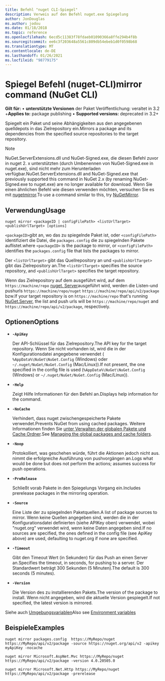```yaml
---
title: Befehl "nuget CLI-Spiegel"
description: Verweis auf den Befehl nuget.exe Spiegelung
author: JonDouglas
ms.author: jodou
ms.date: 01/18/2018
ms.topic: reference
ms.openlocfilehash: 6ecd5c11383f78fdaeb01090366a8ffe294b4f8b
ms.sourcegitcommit: ee6c3f203648a5561c809db54ebeb1d0f0598b68
ms.translationtype: MT
ms.contentlocale: de-DE
ms.lasthandoff: 01/26/2021
ms.locfileid: "98779175"
---
```

# <a name="mirror-command-nuget-cli"></a><span data-ttu-id="a5553-103">Spiegel Befehl (nuget-CLI)</span><span class="sxs-lookup"><span data-stu-id="a5553-103">mirror command (NuGet CLI)</span></span>

<span data-ttu-id="a5553-104">**Gilt für:** &bullet; **unterstützte Versionen** der Paket Veröffentlichung: veraltet in 3.2 +</span><span class="sxs-lookup"><span data-stu-id="a5553-104">**Applies to:** package publishing &bullet; **Supported versions:** deprecated in 3.2+</span></span>

<span data-ttu-id="a5553-105">Spiegelt ein Paket und seine Abhängigkeiten aus den angegebenen quelldepots in das Zielrepository ein.</span><span class="sxs-lookup"><span data-stu-id="a5553-105">Mirrors a package and its dependencies from the specified source repositories to the target repository.</span></span>

> [!NOTE]
> <span data-ttu-id="a5553-106">NuGet.ServerExtensions.dll und NuGet-Signed.exe, die diesen Befehl zuvor in nuget 2. x unterstützten (durch Umbenennen von NuGet-Signed.exe in nuget.exe), sind nicht mehr zum Herunterladen verfügbar.</span><span class="sxs-lookup"><span data-stu-id="a5553-106">NuGet.ServerExtensions.dll and NuGet-Signed.exe that previously supported this command in NuGet 2.x (by renaming NuGet-Signed.exe to nuget.exe) are no longer available for download.</span></span> <span data-ttu-id="a5553-107">Wenn Sie einen ähnlichen Befehl wie diesen verwenden möchten, versuchen Sie es mit [nugetmirror](https://www.nuget.org/packages/NuGetMirror/).</span><span class="sxs-lookup"><span data-stu-id="a5553-107">To use a command similar to this, try [NuGetMirror](https://www.nuget.org/packages/NuGetMirror/).</span></span>

## <a name="usage"></a><span data-ttu-id="a5553-108">Verwendung</span><span class="sxs-lookup"><span data-stu-id="a5553-108">Usage</span></span>

```cli
nuget mirror <packageID | configFilePath> <listUrlTarget> <publishUrlTarget> [options]
```

<span data-ttu-id="a5553-109">`<packageID>`gibt an, wo das zu spiegelnde Paket ist, oder `<configFilePath>` identifiziert die Datei, die `packages.config` die zu spiegelnden Pakete auflistet.</span><span class="sxs-lookup"><span data-stu-id="a5553-109">where `<packageID>` is the package to mirror, or `<configFilePath>` identifies the `packages.config` file that lists the packages to mirror.</span></span>

<span data-ttu-id="a5553-110">Der `<listUrlTarget>` gibt das Quellrepository an und `<publishUrlTarget>` gibt das Zielrepository an.</span><span class="sxs-lookup"><span data-stu-id="a5553-110">The `<listUrlTarget>` specifies the source repository, and `<publishUrlTarget>` specifies the target repository.</span></span>

<span data-ttu-id="a5553-111">Wenn das Zielrepository auf dem ausgeführt wird, auf dem `https://machine/repo` [nuget. Server](../../hosting-packages/nuget-server.md)ausgeführt wird, werden die Listen-und pushurls `https://machine/repo/nuget` `https://machine/repo/api/v2/package` bzw.</span><span class="sxs-lookup"><span data-stu-id="a5553-111">If your target repository is on `https://machine/repo` that's running [NuGet.Server](../../hosting-packages/nuget-server.md), the list and push urls will be `https://machine/repo/nuget` and `https://machine/repo/api/v2/package`, respectively.</span></span>

## <a name="options"></a><span data-ttu-id="a5553-112">Optionen</span><span class="sxs-lookup"><span data-stu-id="a5553-112">Options</span></span>

- **`-ApiKey`**

  <span data-ttu-id="a5553-113">Der API-Schlüssel für das Zielrepository.</span><span class="sxs-lookup"><span data-stu-id="a5553-113">The API key for the target repository.</span></span> <span data-ttu-id="a5553-114">Wenn Sie nicht vorhanden ist, wird die in der Konfigurationsdatei angegebene verwendet ( `%AppData%\NuGet\NuGet.Config` (Windows) oder `~/.nuget/NuGet/NuGet.Config` (Mac/Linux)).</span><span class="sxs-lookup"><span data-stu-id="a5553-114">If not present,  the one specified in the config file is used (`%AppData%\NuGet\NuGet.Config` (Windows) or `~/.nuget/NuGet/NuGet.Config` (Mac/Linux)).</span></span>

- **`-Help`**

  <span data-ttu-id="a5553-115">Zeigt Hilfe Informationen für den Befehl an.</span><span class="sxs-lookup"><span data-stu-id="a5553-115">Displays help information for the command.</span></span>

- **`-NoCache`**

  <span data-ttu-id="a5553-116">Verhindert, dass nuget zwischengespeicherte Pakete verwendet.</span><span class="sxs-lookup"><span data-stu-id="a5553-116">Prevents NuGet from using cached packages.</span></span> <span data-ttu-id="a5553-117">Weitere Informationen finden Sie [unter Verwalten der globalen Pakete und Cache Ordner](../../consume-packages/managing-the-global-packages-and-cache-folders.md).</span><span class="sxs-lookup"><span data-stu-id="a5553-117">See [Managing the global packages and cache folders](../../consume-packages/managing-the-global-packages-and-cache-folders.md).</span></span>

- **`-Noop`**

  <span data-ttu-id="a5553-118">Protokolliert, was geschehen würde, führt die Aktionen jedoch nicht aus. nimmt die erfolgreiche Ausführung von pushvorgängen an.</span><span class="sxs-lookup"><span data-stu-id="a5553-118">Logs what would be done but does not perform the actions; assumes success for push operations.</span></span>

- **`-PreRelease`**

  <span data-ttu-id="a5553-119">Schließt vorab Pakete in den Spiegelungs Vorgang ein.</span><span class="sxs-lookup"><span data-stu-id="a5553-119">Includes prerelease packages in the mirroring operation.</span></span>

- **`-Source`**

  <span data-ttu-id="a5553-120">Eine Liste der zu spiegelnden Paketquellen.</span><span class="sxs-lookup"><span data-stu-id="a5553-120">A list of package sources to mirror.</span></span> <span data-ttu-id="a5553-121">Wenn keine Quellen angegeben sind, werden die in der Konfigurationsdatei definierten (siehe APIKey oben) verwendet, wobei "nuget.org" verwendet wird, wenn keine Daten angegeben sind.</span><span class="sxs-lookup"><span data-stu-id="a5553-121">If no sources are specified, the ones defined in the config file (see ApiKey above) are used, defaulting to nuget.org if none are specified.</span></span>

- **`-Timeout`**

  <span data-ttu-id="a5553-122">Gibt den Timeout Wert (in Sekunden) für das Push an einen Server an.</span><span class="sxs-lookup"><span data-stu-id="a5553-122">Specifies the timeout, in seconds, for pushing to a server.</span></span> <span data-ttu-id="a5553-123">Der Standardwert beträgt 300 Sekunden (5 Minuten).</span><span class="sxs-lookup"><span data-stu-id="a5553-123">The default is 300 seconds (5 minutes).</span></span>

- **`-Version`**

  <span data-ttu-id="a5553-124">Die Version des zu installierenden Pakets.</span><span class="sxs-lookup"><span data-stu-id="a5553-124">The version of the package to install.</span></span> <span data-ttu-id="a5553-125">Wenn nicht angegeben, wird die aktuelle Version gespiegelt.</span><span class="sxs-lookup"><span data-stu-id="a5553-125">If not specified, the latest version is mirrored.</span></span>

<span data-ttu-id="a5553-126">Siehe auch [Umgebungsvariablen](cli-ref-environment-variables.md)</span><span class="sxs-lookup"><span data-stu-id="a5553-126">Also see [Environment variables](cli-ref-environment-variables.md)</span></span>

## <a name="examples"></a><span data-ttu-id="a5553-127">Beispiele</span><span class="sxs-lookup"><span data-stu-id="a5553-127">Examples</span></span>

```cli
nuget mirror packages.config  https://MyRepo/nuget https://MyRepo/api/v2/package -source https://nuget.org/api/v2 -apikey myApiKey -nocache

nuget mirror Microsoft.AspNet.Mvc https://MyRepo/nuget https://MyRepo/api/v2/package -version 4.0.20505.0

nuget mirror Microsoft.Net.Http https://MyRepo/nuget https://MyRepo/api/v2/package -prerelease
```
